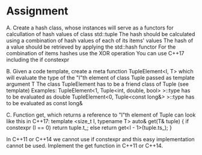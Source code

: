 # Assignment

A.
Create a hash class, whose instances will serve as a functors for calcullation of hash values of class std::tuple
The hash should be calculated using a combination of hash values of each of its items' values
The hash of a value should be retrieved by applying the std::hash functor
For the combination of items hashes use the XOR operation
You can use C++17 including the if constexpr

B.
Given a code template, create a meta function TupleElement<I, T> which will evaluate the type of the "I"th element of class Tuple passed as template argument T
The class TupleElement has to be a friend class of Tuple (see template)
Examples:
TupleElement<1, Tuple<int, double, bool> >::type has to be evaluated as double
TupleElement<0, Tuple<const long&> >::type has to be evaluated as const long&

C.
Function get, which returns a reference to "I"th element of Tuple can look like this in C++17:
template <size_t I, typename T>
auto& get(T& tuple)
{
   if constexpr (I == 0)
      return tuple.t_;
   else
      return get<I - 1>(tuple.ts_);
}

In C++11 or C++14 we cannot use if constexpr and this easy implementation cannot be used.
Implement the get function in C++11 or C++14.
